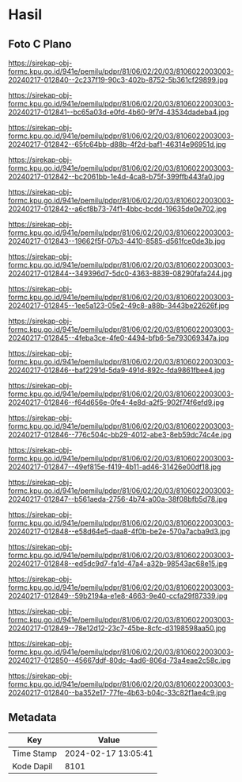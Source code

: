 # Hasil

## Foto C Plano

https://sirekap-obj-formc.kpu.go.id/941e/pemilu/pdpr/81/06/02/20/03/8106022003003-20240217-012840--2c237f19-90c3-402b-8752-5b361cf29899.jpg

https://sirekap-obj-formc.kpu.go.id/941e/pemilu/pdpr/81/06/02/20/03/8106022003003-20240217-012841--bc65a03d-e0fd-4b60-9f7d-43534dadeba4.jpg

https://sirekap-obj-formc.kpu.go.id/941e/pemilu/pdpr/81/06/02/20/03/8106022003003-20240217-012842--65fc64bb-d88b-4f2d-baf1-46314e96951d.jpg

https://sirekap-obj-formc.kpu.go.id/941e/pemilu/pdpr/81/06/02/20/03/8106022003003-20240217-012842--bc2061bb-1e4d-4ca8-b75f-399ffb443fa0.jpg

https://sirekap-obj-formc.kpu.go.id/941e/pemilu/pdpr/81/06/02/20/03/8106022003003-20240217-012842--a6cf8b73-74f1-4bbc-bcdd-19635de0e702.jpg

https://sirekap-obj-formc.kpu.go.id/941e/pemilu/pdpr/81/06/02/20/03/8106022003003-20240217-012843--19662f5f-07b3-4410-8585-d561fce0de3b.jpg

https://sirekap-obj-formc.kpu.go.id/941e/pemilu/pdpr/81/06/02/20/03/8106022003003-20240217-012844--349396d7-5dc0-4363-8839-08290fafa244.jpg

https://sirekap-obj-formc.kpu.go.id/941e/pemilu/pdpr/81/06/02/20/03/8106022003003-20240217-012845--1ee5a123-05e2-49c8-a88b-3443be22626f.jpg

https://sirekap-obj-formc.kpu.go.id/941e/pemilu/pdpr/81/06/02/20/03/8106022003003-20240217-012845--4feba3ce-4fe0-4494-bfb6-5e793069347a.jpg

https://sirekap-obj-formc.kpu.go.id/941e/pemilu/pdpr/81/06/02/20/03/8106022003003-20240217-012846--baf2291d-5da9-491d-892c-fda9861fbee4.jpg

https://sirekap-obj-formc.kpu.go.id/941e/pemilu/pdpr/81/06/02/20/03/8106022003003-20240217-012846--f64d656e-0fe4-4e8d-a2f5-902f74f6efd9.jpg

https://sirekap-obj-formc.kpu.go.id/941e/pemilu/pdpr/81/06/02/20/03/8106022003003-20240217-012846--776c504c-bb29-4012-abe3-8eb59dc74c4e.jpg

https://sirekap-obj-formc.kpu.go.id/941e/pemilu/pdpr/81/06/02/20/03/8106022003003-20240217-012847--49ef815e-f419-4b11-ad46-31426e00df18.jpg

https://sirekap-obj-formc.kpu.go.id/941e/pemilu/pdpr/81/06/02/20/03/8106022003003-20240217-012847--b561aeda-2756-4b74-a00a-38f08bfb5d78.jpg

https://sirekap-obj-formc.kpu.go.id/941e/pemilu/pdpr/81/06/02/20/03/8106022003003-20240217-012848--e58d64e5-daa8-4f0b-be2e-570a7acba9d3.jpg

https://sirekap-obj-formc.kpu.go.id/941e/pemilu/pdpr/81/06/02/20/03/8106022003003-20240217-012848--ed5dc9d7-fa1d-47a4-a32b-98543ac68e15.jpg

https://sirekap-obj-formc.kpu.go.id/941e/pemilu/pdpr/81/06/02/20/03/8106022003003-20240217-012849--59b2194a-e1e8-4663-9e40-ccfa29f87339.jpg

https://sirekap-obj-formc.kpu.go.id/941e/pemilu/pdpr/81/06/02/20/03/8106022003003-20240217-012849--78e12d12-23c7-45be-8cfc-d3198598aa50.jpg

https://sirekap-obj-formc.kpu.go.id/941e/pemilu/pdpr/81/06/02/20/03/8106022003003-20240217-012850--45667ddf-80dc-4ad6-806d-73a4eae2c58c.jpg

https://sirekap-obj-formc.kpu.go.id/941e/pemilu/pdpr/81/06/02/20/03/8106022003003-20240217-012840--ba352e17-77fe-4b63-b04c-33c82f1ae4c9.jpg


## Metadata

| Key        | Value               |
| ---------- | ------------------- |
| Time Stamp | 2024-02-17 13:05:41 |
| Kode Dapil | 8101                |



